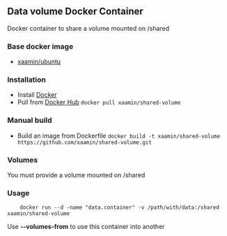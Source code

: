 ## Data volume Docker Container
Docker container to share a volume mounted on /shared

### Base docker image
* [xaamin/ubuntu](https://registry.hub.docker.com/r/xaamin/ubuntu)

### Installation
* Install [Docker](https://www.docker.com)
* Pull from [Docker Hub](https://hub.docker.com/r/xaamin/shared-volume) `docker pull xaamin/shared-volume`

### Manual build
* Build an image from Dockerfile `docker build -t xaamin/shared-volume https://github.com/xaamin/shared-volume.git`

### Volumes
You must provide a volume mounted on /shared

### Usage
```	
	docker run --d -name "data.container" -v /path/with/data:/shared xaamin/shared-volume
```

Use **--volumes-from** to use this container into another